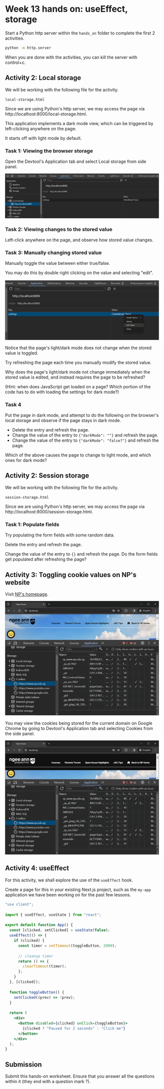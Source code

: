 # Week 13 hands on: useEffect, storage

Start a Python http server within the `hands_on` folder to complete the first 2 activities.

```bash
python -m http.server
```

When you are done with the activities, you can kill the server with control+c.

## Activity 2: Local storage

We will be working with the following file for the activity.

`local-storage.html`

Since we are using Python's http server, we may access the page via http://localhost:8000/local-storage.html.

This application implements a dark mode view, which can be triggered by left-clicking anywhere on the page.

It starts off with light mode by default.

### Task 1: Viewing the browser storage

Open the Devtool's Application tab and select Local storage from side panel.

![Local storage](./hands_on_ss/localhost_localstorage.png)

### Task 2: Viewing changes to the stored value

Left-click anywhere on the page, and observe how stored value changes.

### Task 3: Manually changing stored value

Manually toggle the value between either true/false.

You may do this by double right clicking on the value and selecting "edit".

![Edit storage](./hands_on_ss/storage_edit.png)

Notice that the page's light/dark mode does not change when the stored value is toggled.

Try refreshing the page each time you manually modify the stored value.

Why does the page's light/dark mode not change immediately when the stored value is edited, and instead requires the page to be refreshed?

(Hint: when does JavaScript get loaded on a page? Which portion of the code has to do with loading the settings for dark mode?)

### Task 4

Put the page in dark mode, and attempt to do the following on the browser's local storage and observe if the page stays in dark mode.

- Delete the entry and refresh the page.
- Change the value of the entry to `{"darkMode": ""}` and refresh the page.
- Change the value of the entry to `{"darkMode": "false?"}` and refresh the page.

Which of the above causes the page to change to light mode, and which ones for dark mode?

## Activity 2: Session storage

We will be working with the following file for the activity.

`session-storage.html`

Since we are using Python's http server, we may access the page via http://localhost:8000/session-storage.html.

### Task 1: Populate fields

Try populating the form fields with some random data.

Delete the entry and refresh the page.

Change the value of the entry to `{}` and refresh the page. Do the form fields get populated after refreshing the page?

## Activity 3: Toggling cookie values on NP's website

Visit [NP's homepage](https://www.np.edu.sg).

![NP website with light mode (default)](./hands_on_ss/np_light_mode.png)

You may view the cookies being stored for the current domain on Google Chrome by going to Devtool's Application tab and selecting Cookies from the side panel.

![NP website with dark mode (default)](./hands_on_ss/np_dark_mode.png)

## Activity 4: useEffect

For this activity, we shall explore the use of the `useEffect` hook.

Create a page for this in your existing Next.js project, such as the `my-app` application we have been working on for the past few lessons.

```jsx
"use client";

import { useEffect, useState } from "react";

export default function App() {
  const [clicked, setClicked] = useState(false);
  useEffect(() => {
    if (clicked) {
      const timer = setTimeout(toggleButton, 2000);

      // cleanup timer
      return () => {
        clearTimeout(timer);
      };
    }
  }, [clicked]);

  function toggleButton() {
    setClicked((prev) => !prev);
  }

  return (
    <div>
      <button disabled={clicked} onClick={toggleButton}>
        {clicked ? "Paused for 2 seconds" : "Click me"}
      </button>
    </div>
  );
}
```

## Submission

Submit this hands-on worksheet. Ensure that you answer all the questions within it (they end with a question mark ?).
